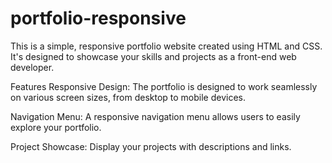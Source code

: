 # portfolio-responsive
This is a simple, responsive portfolio website created using HTML and CSS. It's designed to showcase your skills and projects as a front-end web developer.

Features
Responsive Design: The portfolio is designed to work seamlessly on various screen sizes, from desktop to mobile devices.

Navigation Menu: A responsive navigation menu allows users to easily explore your portfolio.

Project Showcase: Display your projects with descriptions and links.
